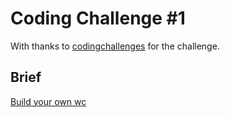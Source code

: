 # Coding Challenge #1
With thanks to [codingchallenges](https://codingchallenges.substack.com) for the challenge.

## Brief 
[Build your own wc](https://codingchallenges.substack.com/p/coding-challenge-1)
